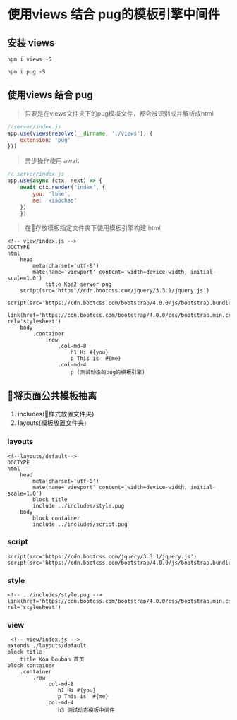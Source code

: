 # 使用views 结合 pug的模板引擎中间件
## 安装 views
```npm
npm i views -S
```

```npm
npm i pug -S
```
## 使用views 结合 pug

>只要是在views文件夹下的pug模板文件，都会被识别成并解析成html
```js
//server/index.js
app.use(views(resolve(__dirname, './views'), {
    extension: 'pug'
})) 
```

>异步操作使用 await
```js
// server/index.js 
app.use(async (ctx, next) => {
    await ctx.render('index', {
        you: 'luke',
        me: 'xiaochao'
    })
    })
```  
>在存放模板指定文件夹下使用模板引擎构建 html 
```pug
<!-- view/index.js -->
DOCTYPE
html
    head
        meta(charset='utf-8')
        mate(name='viewport' content='width=device-width, initial-scale=1.0')
            title Koa2 server pug
    script(src='https://cdn.bootcss.com/jquery/3.3.1/jquery.js')        
    script(src='https://cdn.bootcss.com/bootstrap/4.0.0/js/bootstrap.bundle.min.js')
    link(href='https://cdn.bootcss.com/bootstrap/4.0.0/css/bootstrap.min.css', rel='stylesheet')
    body
        .container
            .row
                .col-md-8
                    h1 Hi #{you} 
                    p This is  #{me}
                .col-md-4
                    p (测试动态的pug的模板引擎)

```


## 将页面公共模板抽离
1. includes(样式放置文件夹)
2. layouts(模板放置文件夹)

### layouts
```pug
<!--layouts/default-->
DOCTYPE
html
    head
        meta(charset='utf-8')
        mate(name='viewport' content='width=device-width, initial-scale=1.0')
        block title
        include ../includes/style.pug
    body
        block container
        include ../includes/script.pug  
```

### script
```pug
script(src='https://cdn.bootcss.com/jquery/3.3.1/jquery.js')        
script(src='https://cdn.bootcss.com/bootstrap/4.0.0/js/bootstrap.bundle.min.js')
```
### style
```pug
<!-- ../includes/style.pug -->
link(href='https://cdn.bootcss.com/bootstrap/4.0.0/css/bootstrap.min.css', rel='stylesheet')
```

### view
```pug
 <!-- view/index.js -->
extends ./layouts/default
block title
    title Koa Douban 首页
block container
    .container
        .row
            .col-md-8
                h1 Hi #{you} 
                p This is  #{me}
            .col-md-4
                h3 测试动态模板中间件
```

